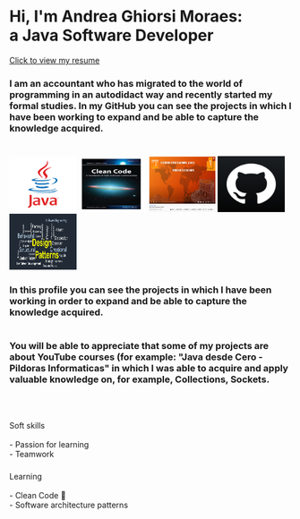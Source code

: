 # Hi, I'm Andrea Ghiorsi Moraes: <br>a Java Software Developer


[Click to view my resume](https://docs.google.com/document/d/1KvpQWdfTtV838wfyrpa9R2fuxcvS0-gbW2pab6xMfik/edit?usp=sharing)


<h3 align="left">I am an accountant who has migrated to the world 
of programming in an autodidact way and recently started my formal
studies.
In my GitHub you can see the projects in which I have been 
working to expand and be able to capture the knowledge acquired.


###
<br>

<div align="left">
<img src="src/main/resources/java.png" height="100" width="120"/>
<img src="src/main/resources/clean.jpg" height="100" width="120"/>
<img src="src/main/resources/javacourse.png" height="100" width="120"/>
<img src="src/main/resources/git.png" height="100" width="120"/>
<img src="src/main/resources/patrones.png" height="100" width="120"/>
</div>

###

<h3 align="left">In this profile you can see the projects in which I have
been working in order to expand and be able to capture the knowledge
acquired.
<br>
<br>
<br>
You will be able to appreciate that some of my projects are about 
YouTube courses (for example: "Java desde Cero - Pildoras Informaticas" in which I was able 
to acquire and apply valuable knowledge on, for example, 
Collections, Sockets.
</h3>




<br clear="both">



<br clear="both">

<p align="left">Soft skills<br>
<br>
- Passion for learning<br>
- Teamwork</p>

###

<p align="left">Learning<br>
<br>
- Clean Code 📝 <br>
- Software architecture patterns <br>


###

<div align="left">
</div>

###
